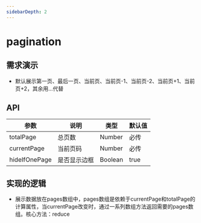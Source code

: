```yaml
---
sidebarDepth: 2
---
```

# pagination

## 需求演示

- 默认展示第一页、最后一页、当前页、当前页-1、当前页-2、当前页+1、当前页+2，其余用...代替

<ClientOnly>
  <pagination-demo></pagination-demo>
</ClientOnly>


## API

| 参数   | 说明   | 类型  | 默认值 |
| -------- | -------- | ------- | ------ |
| totalPage  | 总页数 | Number  | 必传  |
| currentPage     | 当前页码 | Number  |  必传    |
| hideIfOnePage     | 是否显示边框 | Boolean  | true     |

## 实现的逻辑
- 展示数据放在pages数组中，pages数组是依赖于currentPage和totalPage的计算属性，当currentPage改变时，通过一系列数组方法返回需要的pages数组。核心方法：reduce